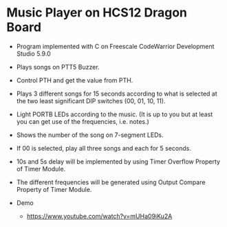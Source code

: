 # Music Player on HCS12 Dragon Board

  - Program implemented with C on Freescale CodeWarrior Development Studio 5.9.0
  
  - Plays songs on PTT5 Buzzer.
  - Control PTH and get the value from PTH.
  - Plays 3 different songs for 15 seconds according to what is selected at the two least significant DIP switches (00, 01, 10, 11).
  - Light PORTB LEDs according to the music. (It is up to you but at least you can get use of the frequencies, i.e. notes.)
  - Shows the number of the song on 7-segment LEDs.
  - If 00 is selected, play all three songs and each for 5 seconds.
  - 10s and 5s delay will be implemented by using Timer Overflow Property of Timer Module.
  - The different frequencies will be generated using Output Compare Property of Timer Module.
  
  - Demo 
    - https://www.youtube.com/watch?v=mUHa09iKu2A
